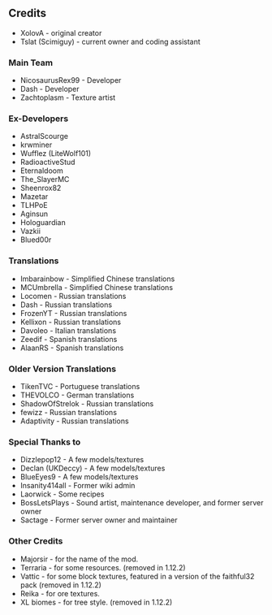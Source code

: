 ## Credits
* XolovA - original creator
* Tslat (Scimiguy) - current owner and coding assistant

### Main Team
* NicosaurusRex99 - Developer
* Dash - Developer
* Zachtoplasm - Texture artist

### Ex-Developers
* AstralScourge
* krwminer
* Wufflez (LiteWolf101)
* RadioactiveStud
* Eternaldoom
* The_SlayerMC
* Sheenrox82
* Mazetar
* TLHPoE
* Aginsun
* Hologuardian
* Vazkii
* Blued00r

### Translations
* Imbarainbow - Simplified Chinese translations
* MCUmbrella - Simplified Chinese translations
* Locomen - Russian translations
* Dash - Russian translations
* FrozenYT - Russian translations
* Kellixon - Russian translations
* Davoleo - Italian translations
* Zeedif - Spanish translations
* AlaanRS - Spanish translations


### Older Version Translations
* TikenTVC - Portuguese translations
* THEVOLCO - German translations
* ShadowOfStrelok - Russian translations
* fewizz - Russian translations
* Adaptivity - Russian translations

### Special Thanks to
* Dizzlepop12 - A few models/textures
* Declan (UKDeccy) - A few models/textures
* BlueEyes9 - A few models/textures
* Insanity414all - Former wiki admin
* Laorwick - Some recipes
* BossLetsPlays - Sound artist, maintenance developer, and former server owner
* Sactage - Former server owner and maintainer

### Other Credits
* Majorsir - for the name of the mod.
* Terraria - for some resources. (removed in 1.12.2)
* Vattic - for some block textures, featured in a version of the faithful32 pack (removed in 1.12.2)
* Reika - for ore textures.
* XL biomes - for tree style. (removed in 1.12.2)
